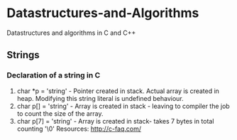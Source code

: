 # Datastructures-and-Algorithms
Datastructures and algorithms in C and C++

## Strings
### Declaration of a string in C
  1. char *p = 'string' - Pointer created in stack. Actual array is created in heap. Modifying this string literal is undefined behaviour.
  2. char p[] = 'string' - Array is created in stack - leaving to compiler the job to count the size of the array.
  3. char p[7] = 'string' - Array is created in stack- takes 7 bytes in total counting '\0'
  Resources: http://c-faq.com/
